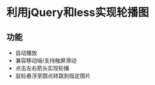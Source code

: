 利用jQuery和less实现轮播图
========================

功能
---------------------

* 自动播放
* 兼容移动端/支持触屏滑动
* 点击左右箭头实现轮播
* 鼠标悬浮至圆点转跳到指定图片
